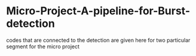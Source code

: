 # Micro-Project-A-pipeline-for-Burst-detection
codes that are connected to the detection are given here for two particular segment for the micro project
